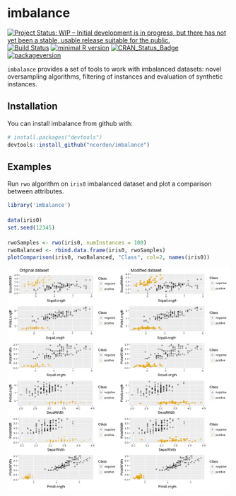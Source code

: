
<!-- README.md is generated from README.Rmd. Please edit that file -->
imbalance
=========

[![Project Status: WIP – Initial development is in progress, but there has not yet been a stable, usable release suitable for the public.](http://www.repostatus.org/badges/latest/wip.svg)](http://www.repostatus.org/#wip) [![Build Status](https://travis-ci.org/ncordon/imbalance.svg?branch=master)](https://travis-ci.org/ncordon/imbalance) [![minimal R version](https://img.shields.io/badge/R%3E%3D-3.4.1-6666ff.svg)](https://cran.r-project.org/) [![CRAN\_Status\_Badge](http://www.r-pkg.org/badges/version/imbalance)](https://cran.r-project.org/package=imbalance) [![packageversion](https://img.shields.io/badge/Package%20version-0.0.0.9000-orange.svg?style=flat-square)](commits/master)

`imbalance` provides a set of tools to work with imbalanced datasets: novel oversampling algorithms, filtering of instances and evaluation of synthetic instances.

Installation
------------

You can install imbalance from github with:

``` r
# install.packages("devtools")
devtools::install_github("ncordon/imbalance")
```

Examples
--------

Run `rwo` algorithm on `iris0` imbalanced dataset and plot a comparison between attributes.

``` r
library('imbalance')

data(iris0)
set.seed(12345)

rwoSamples <- rwo(iris0, numInstances = 100)
rwoBalanced <- rbind.data.frame(iris0, rwoSamples)
plotComparison(iris0, rwoBalanced, "Class", col=2, names(iris0))
```

![](README-example-1.png)
